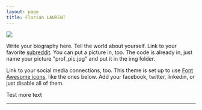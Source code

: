 ```yaml
---
layout: page
title: Florian LAURENT
---
```


<img class="col one right" src="https://coteries.com/wp-content/uploads/2018/03/florian-laurent.jpg">

Write your biography here. Tell the world about yourself. Link to your favorite <a href="http://reddit.com" target="blank">subreddit</a>. You can put a picture in, too. The code is already in, just name your picture "prof_pic.jpg" and put it in the img folder.

Link to your social media connections, too. This theme is set up to use <a href="http://fortawesome.github.io/Font-Awesome/" target="blank">Font Awesome icons</a>, like the ones below. Add your facebook, twitter, linkedin, or just disable all of them.

Test more text

---

<span class="contacticon center">
	<a href="mailto:you@example.com"><i class="fa fa-envelope-square"></i></a>
	<a href="https://github.com" target="_blank"><i class="fa fa-github-square"></i></a>
	<a href="http://reddit.com" target="_blank"><i class="fa fa-reddit-square"></i></a>
	<a href="https://twitter.com" target="_blank"><i class="fa fa-twitter-square"></i></a>
	<a href="https://www.linkedin.com" target="_blank"><i class="fa fa-linkedin-square"></i></a>
</span>

<!--<div class="col three caption">
    You can even add a little note about which of these is the best way to reach you.
</div>-->